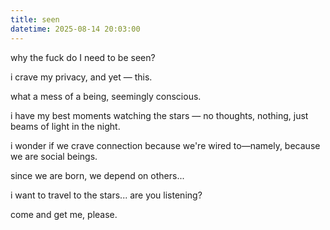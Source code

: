 ```yaml
---
title: seen
datetime: 2025-08-14 20:03:00
---
```

why the fuck do I need to be seen?

i crave my privacy, and yet — this.

what a mess of a being, seemingly conscious.

i have my best moments watching the stars — no thoughts, nothing, just beams of light in the night.

i wonder if we crave connection because we're wired to—namely, because we are social beings.

since we are born, we depend on others...

i want to travel to the stars... are you listening?

come and get me, please.
